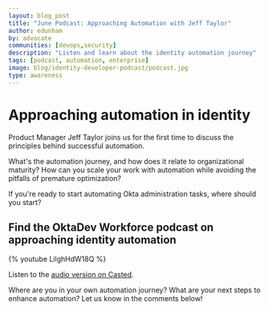 ```yaml
---
layout: blog_post
title: "June Podcast: Approaching Automation with Jeff Taylor"
author: edunham
by: advocate
communities: [devops,security]
description: "Listen and learn about the identity automation journey"
tags: [podcast, automation, enterprise]
image: blog/identity-developer-podcast/podcast.jpg
type: awareness
---
```


# Approaching automation in identity

Product Manager Jeff Taylor joins us for the first time to discuss the principles behind successful automation. 

What's the automation journey, and how does it relate to organizational maturity? How can you scale your work with automation while avoiding the pitfalls of premature optimization? 

If you're ready to start automating Okta administration tasks, where should you start? 

## Find the OktaDev Workforce podcast on approaching identity automation

{% youtube LilghHdW18Q %} 

Listen to the [audio version on Casted](https://listen.casted.us/public/49/Workforce-Identity-Developer-Podcast-4ce90a5f/59f5cd1e). 

Where are you in your own automation journey? What are your next steps to enhance automation? Let us know in the comments below!



